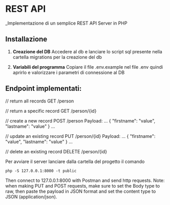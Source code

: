 
# REST API 

_Implementazione di un semplice REST API Server in PHP

## Installazione

1. **Creazione del DB**
Accedere al db e lanciare lo script sql presente nella cartella migrations per la creazione del db

2. **Variabili del programma**
Copiare il file .env.example nel file .env quindi aprirlo e valorizzare i parametri di connessione al DB

## Endpoint implementati:

// return all records
GET /person

// return a specific record
GET /person/{id}

// create a new record
POST /person
Payload: 
...
{
    "firstname": "value",
    "lastname": "value"
}
...

// update an existing record
PUT /person/{id}
Payload: 
...
{
    "firstname": "value",
    "lastname": "value"
}
...

// delete an existing record
DELETE /person/{id}


Per avviare il server lanciare dalla cartella del progetto il comando
```
php -S 127.0.0.1:8000 -t public
```

Then connect to 127.0.0.1:8000 with Postman and send http requests. Note: when making PUT and POST requests, make sure to set the Body type to raw, then paste the payload in JSON format and set the content type to JSON (application/json).


